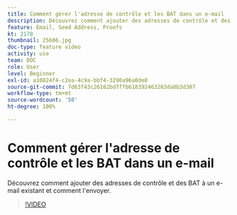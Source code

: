 ```yaml
---
title: Comment gérer l'adresse de contrôle et les BAT dans un e-mail
description: Découvrez comment ajouter des adresses de contrôle et des BAT à un e-mail existant et comment l'envoyer.
feature: Email, Seed Address, Proofs
kt: 2178
thumbnail: 25606.jpg
doc-type: feature video
activity: use
team: DOC
role: User
level: Beginner
exl-id: a10824f4-c2ea-4c9a-bbf4-3290a96a0de8
source-git-commit: 7d63f43c26182bd7ffb618392463283da0b3d307
workflow-type: tm+mt
source-wordcount: '50'
ht-degree: 100%

---
```


# Comment gérer l&#39;adresse de contrôle et les BAT dans un e-mail

Découvrez comment ajouter des adresses de contrôle et des BAT à un e-mail existant et comment l&#39;envoyer.

>[!VIDEO](https://video.tv.adobe.com/v/25606?quality=12)
